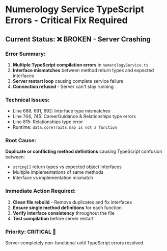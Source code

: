 # Numerology Service TypeScript Errors - Critical Fix Required

## Current Status: ❌ BROKEN - Server Crashing

### Error Summary:
1. **Multiple TypeScript compilation errors** in `numerologyService.ts`
2. **Interface mismatches** between method return types and expected interfaces
3. **Server restart loop** causing complete service failure
4. **Connection refused** - Server can't stay running

### Technical Issues:
- Line 688, 691, 692: Interface type mismatches  
- Line 744, 745: CareerGuidance & Relationships type errors
- Line 815: Relationships type error
- Runtime: `data.coreTraits.map is not a function`

### Root Cause:
**Duplicate or conflicting method definitions** causing TypeScript confusion between:
- `string[]` return types vs expected object interfaces
- Multiple implementations of same methods
- Interface vs implementation mismatch

### Immediate Action Required:
1. **Clean file rebuild** - Remove duplicates and fix interfaces
2. **Ensure single method definitions** for each function
3. **Verify interface consistency** throughout the file
4. **Test compilation** before server restart

### Priority: CRITICAL 🚨
Server completely non-functional until TypeScript errors resolved.
